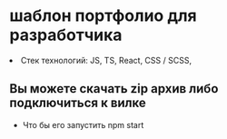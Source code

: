 <h1>шаблон портфолио для разработчика</h1

- Стек технологий: JS, TS, React, CSS / SCSS, 

<h2>Вы можете скачать zip архив либо подключиться к вилке</h2>

- Что бы его запустить npm start